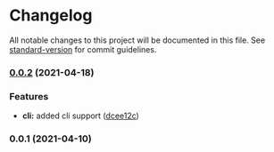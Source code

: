 # Changelog

All notable changes to this project will be documented in this file. See [standard-version](https://github.com/conventional-changelog/standard-version) for commit guidelines.

### [0.0.2](https://github.com/OnkelTem/ts-zello-player/compare/v0.0.1...v0.0.2) (2021-04-18)


### Features

* **cli:** added cli support ([dcee12c](https://github.com/OnkelTem/ts-zello-player/commit/dcee12ca78ff6c25136685754677a526fe356887))

### 0.0.1 (2021-04-10)
